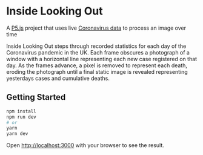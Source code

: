 # Inside Looking Out

A [P5.js](https://p5js.org/) project that uses live [Coronavirus data](https://coronavirus.data.gov.uk/details/developers-guide) to process an image over time

Inside Looking Out steps through recorded statistics for each day of the Coronavirus pandemic in the UK. Each frame obscures a photograph of a window with a horizontal line representing each new case registered on that day. As the frames advance, a pixel is removed to represent each death, eroding the photograph until a final static image is revealed representing yesterdays cases and cumulative deaths.

## Getting Started

```bash
npm install
npm run dev
# or
yarn
yarn dev
```

Open [http://localhost:3000](http://localhost:3000) with your browser to see the result.

